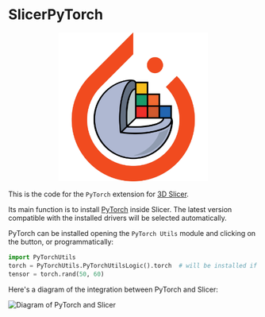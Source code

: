 # SlicerPyTorch

<p align="center">
  <img src="https://raw.githubusercontent.com/fepegar/SlicerPyTorch/master/PyTorch.png" alt="SlicerPyTorch logo" width=300>
</p>

This is the code for the `PyTorch` extension for [3D Slicer](https://www.slicer.org/).

Its main function is to install [PyTorch](https://pytorch.org/) inside Slicer. The latest version compatible with the installed drivers will be selected automatically.

PyTorch can be installed opening the `PyTorch Utils` module and clicking on the button, or programmatically:

```python
import PyTorchUtils
torch = PyTorchUtils.PyTorchUtilsLogic().torch  # will be installed if necessary
tensor = torch.rand(50, 60)
```

Here's a diagram of the integration between PyTorch and Slicer:

![Diagram of PyTorch and Slicer](https://raw.githubusercontent.com/NA-MIC/ProjectWeek/master/PW35_2021_Virtual/Projects/PyTorchIntegration/diagram.svg)
